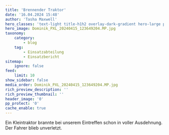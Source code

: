 ```yaml
---
title: 'Brennender Traktor'
date: '16.04.2024 15:48'
author: 'Tasha Maxwell'
hero_classes: 'text-light title-h1h2 overlay-dark-gradient hero-large parallax'
hero_image: Dominik_PXL_20240415_123649204.MP.jpg
taxonomy:
    category:
        - blog
    tag:
        - Einsatzabteilung
        - Einsatzbericht
sitemap:
    ignore: false
feed:
    limit: 10
show_sidebar: false
media_order: Dominik_PXL_20240415_123649204.MP.jpg
rich_preview_description: ''
rich_preview_thumbnail: ''
header_image: '0'
pp_protect: '0'
cache_enable: true
---
```


Ein Kleintraktor brannte bei unserem Eintreffen schon in voller Ausdehnung.
Der Fahrer blieb unverletzt.